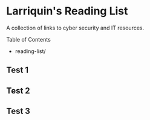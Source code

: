 # Larriquin's Reading List
A collection of links to cyber security and IT resources. 

Table of Contents
- reading-list/


## Test 1
## Test 2
## Test 3

